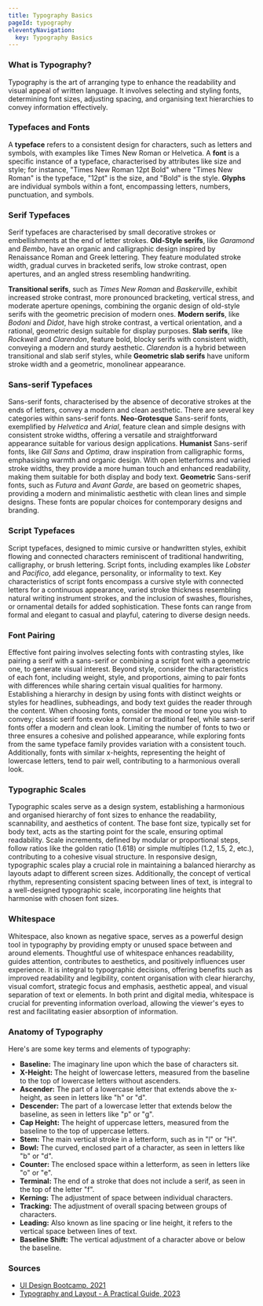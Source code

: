 ```yaml
---
title: Typography Basics
pageId: typography
eleventyNavigation:
  key: Typography Basics
---
```


### What is Typography?

Typography is the art of arranging type to enhance the readability and visual appeal of written language. It involves selecting and styling fonts, determining font sizes, adjusting spacing, and organising text hierarchies to convey information effectively.

### Typefaces and Fonts

A **typeface** refers to a consistent design for characters, such as letters and symbols, with examples like Times New Roman or Helvetica. A **font** is a specific instance of a typeface, characterised by attributes like size and style; for instance, "Times New Roman 12pt Bold" where "Times New Roman" is the typeface, "12pt" is the size, and "Bold" is the style. **Glyphs** are individual symbols within a font, encompassing letters, numbers, punctuation, and symbols.

### Serif Typefaces

Serif typefaces are characterised by small decorative strokes or embellishments at the end of letter strokes. **Old-Style serifs**, like _Garamond_ and _Bembo_, have an organic and calligraphic design inspired by Renaissance Roman and Greek lettering. They feature modulated stroke width, gradual curves in bracketed serifs, low stroke contrast, open apertures, and an angled stress resembling handwriting.

**Transitional serifs**, such as _Times New Roman_ and _Baskerville_, exhibit increased stroke contrast, more pronounced bracketing, vertical stress, and moderate aperture openings, combining the organic design of old-style serifs with the geometric precision of modern ones. **Modern serifs**, like _Bodoni_ and _Didot_, have high stroke contrast, a vertical orientation, and a rational, geometric design suitable for display purposes. **Slab serifs**, like _Rockwell_ and _Clarendon_, feature bold, blocky serifs with consistent width, conveying a modern and sturdy aesthetic. _Clarendon_ is a hybrid between transitional and slab serif styles, while **Geometric slab serifs** have uniform stroke width and a geometric, monolinear appearance.

### Sans-serif Typefaces

Sans-serif fonts, characterised by the absence of decorative strokes at the ends of letters, convey a modern and clean aesthetic. There are several key categories within sans-serif fonts. **Neo-Grotesque** Sans-serif fonts, exemplified by _Helvetica_ and _Arial_, feature clean and simple designs with consistent stroke widths, offering a versatile and straightforward appearance suitable for various design applications. **Humanist** Sans-serif fonts, like _Gill Sans_ and _Optima_, draw inspiration from calligraphic forms, emphasising warmth and organic design. With open letterforms and varied stroke widths, they provide a more human touch and enhanced readability, making them suitable for both display and body text. **Geometric** Sans-serif fonts, such as _Futura_ and _Avant Garde_, are based on geometric shapes, providing a modern and minimalistic aesthetic with clean lines and simple designs. These fonts are popular choices for contemporary designs and branding.

### Script Typefaces

Script typefaces, designed to mimic cursive or handwritten styles, exhibit flowing and connected characters reminiscent of traditional handwriting, calligraphy, or brush lettering. Script fonts, including examples like _Lobster_ and _Pacifico_, add elegance, personality, or informality to text. Key characteristics of script fonts encompass a cursive style with connected letters for a continuous appearance, varied stroke thickness resembling natural writing instrument strokes, and the inclusion of swashes, flourishes, or ornamental details for added sophistication. These fonts can range from formal and elegant to casual and playful, catering to diverse design needs.

### Font Pairing

Effective font pairing involves selecting fonts with contrasting styles, like pairing a serif with a sans-serif or combining a script font with a geometric one, to generate visual interest. Beyond style, consider the characteristics of each font, including weight, style, and proportions, aiming to pair fonts with differences while sharing certain visual qualities for harmony. Establishing a hierarchy in design by using fonts with distinct weights or styles for headlines, subheadings, and body text guides the reader through the content. When choosing fonts, consider the mood or tone you wish to convey; classic serif fonts evoke a formal or traditional feel, while sans-serif fonts offer a modern and clean look. Limiting the number of fonts to two or three ensures a cohesive and polished appearance, while exploring fonts from the same typeface family provides variation with a consistent touch. Additionally, fonts with similar x-heights, representing the height of lowercase letters, tend to pair well, contributing to a harmonious overall look.

### Typographic Scales

Typographic scales serve as a design system, establishing a harmonious and organised hierarchy of font sizes to enhance the readability, scannability, and aesthetics of content. The base font size, typically set for body text, acts as the starting point for the scale, ensuring optimal readability. Scale increments, defined by modular or proportional steps, follow ratios like the golden ratio (1.618) or simple multiples (1.2, 1.5, 2, etc.), contributing to a cohesive visual structure. In responsive design, typographic scales play a crucial role in maintaining a balanced hierarchy as layouts adapt to different screen sizes. Additionally, the concept of vertical rhythm, representing consistent spacing between lines of text, is integral to a well-designed typographic scale, incorporating line heights that harmonise with chosen font sizes.

### Whitespace

Whitespace, also known as negative space, serves as a powerful design tool in typography by providing empty or unused space between and around elements. Thoughtful use of whitespace enhances readability, guides attention, contributes to aesthetics, and positively influences user experience. It is integral to typographic decisions, offering benefits such as improved readability and legibility, content organisation with clear hierarchy, visual comfort, strategic focus and emphasis, aesthetic appeal, and visual separation of text or elements. In both print and digital media, whitespace is crucial for preventing information overload, allowing the viewer's eyes to rest and facilitating easier absorption of information.

### Anatomy of Typography

Here's are some key terms and elements of typography:

- **Baseline:** The imaginary line upon which the base of characters sit.
- **X-Height:** The height of lowercase letters, measured from the baseline to the top of lowercase letters without ascenders.
- **Ascender:** The part of a lowercase letter that extends above the x-height, as seen in letters like "h" or "d".
- **Descender:** The part of a lowercase letter that extends below the baseline, as seen in letters like "p" or "g".
- **Cap Height:** The height of uppercase letters, measured from the baseline to the top of uppercase letters.
- **Stem:** The main vertical stroke in a letterform, such as in "l" or "H".
- **Bowl:** The curved, enclosed part of a character, as seen in letters like "b" or "d".
- **Counter:** The enclosed space within a letterform, as seen in letters like "o" or "e".
- **Terminal:** The end of a stroke that does not include a serif, as seen in the top of the letter "f".
- **Kerning:** The adjustment of space between individual characters.
- **Tracking:** The adjustment of overall spacing between groups of characters.
- **Leading:** Also known as line spacing or line height, it refers to the vertical space between lines of text.
- **Baseline Shift:** The vertical adjustment of a character above or below the baseline.

### Sources

- [UI Design Bootcamp, 2021](https://www.udemy.com/course/ui-design-bootcamp-master-typography-colour-grids/)
- [Typography and Layout - A Practical Guide, 2023](https://www.linkedin.com/learning/typography-and-layout-a-practical-guide)
